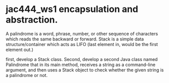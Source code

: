# jac444_ws1 encapsulation and abstraction.
A palindrome is a word, phrase, number, or other sequence of characters which reads the same backward or forward. 
Stack is a simple data structure/container which acts as LIFO (last element in, would be the first element out.)

first, develop a Stack class. Second, develop a second Java class named Palindrome that in its main method, 
receives a string as a command-line argument, and then uses a Stack object to check whether the given string is a palindrome or not.
